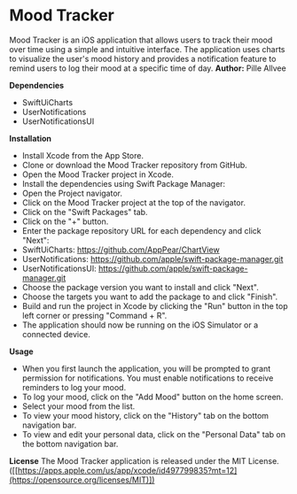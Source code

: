 

# Mood Tracker
Mood Tracker is an iOS application that allows users to track their mood over time using a simple and intuitive interface. The application uses charts to visualize the user's mood history and provides a notification feature to remind users to log their mood at a specific time of day.
**Author:** Pille Allvee

**Dependencies**
- SwiftUiCharts
- UserNotifications
- UserNotificationsUI


**Installation**
- Install Xcode from the App Store.
- Clone or download the Mood Tracker repository from GitHub.
- Open the Mood Tracker project in Xcode.
- Install the dependencies using Swift Package Manager:
- Open the Project navigator.
- Click on the Mood Tracker project at the top of the navigator.
- Click on the "Swift Packages" tab.
- Click on the "+" button.
- Enter the package repository URL for each dependency and click "Next":
- SwiftUiCharts: https://github.com/AppPear/ChartView
- UserNotifications: https://github.com/apple/swift-package-manager.git
- UserNotificationsUI: https://github.com/apple/swift-package-manager.git
- Choose the package version you want to install and click "Next".
- Choose the targets you want to add the package to and click "Finish".
- Build and run the project in Xcode by clicking the "Run" button in the top left corner or pressing "Command + R".
- The application should now be running on the iOS Simulator or a connected device.

**Usage**
- When you first launch the application, you will be prompted to grant permission for notifications. You must enable notifications to receive reminders to log your mood.
- To log your mood, click on the "Add Mood" button on the home screen.
- Select your mood from the list.
- To view your mood history, click on the "History" tab on the bottom navigation bar.
- To view and edit your personal data, click on the "Personal Data" tab on the bottom navigation bar.


**License**
The Mood Tracker application is released under the MIT License. ([[https://apps.apple.com/us/app/xcode/id497799835?mt=12](https://opensource.org/licenses/MIT)])
